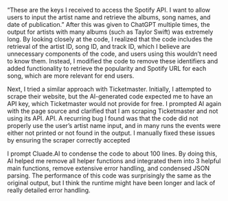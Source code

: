 “These are the keys I received to access the Spotify API. I want to allow users to input the artist name and retrieve the albums, song names, and date of publication.”  After this was given to ChatGPT multiple times, the output for artists with many albums (such as Taylor Swift) was extremely long. By looking closely at the code, I realized that the code includes the retrieval of the artist ID, song ID, and track ID, which I believe are unnecessary components of the code, and users using this wouldn’t need to know them.  Instead, I modified the code to remove these identifiers and added functionality to retrieve the popularity and Spotify URL for each song, which are more relevant for end users.

Next, I tried a similar approach with Ticketmaster. Initially, I attempted to scrape their website, but the AI-generated code expected me to have an API key, which Ticketmaster would not provide for free. I prompted AI again with the page source and clarified that I am scraping Ticketmaster and not using its API. API. A recurring bug I found was that the code did not properly use the user’s artist name input, and in many runs the events were either not printed or not found in the output. I manually fixed these issues by ensuring the scraper correctly accepted 

I prompt Cluade.AI to condense the code to about 100 lines. By doing this, AI helped me remove all helper functions and integrated them into 3 helpful main functions, remove extensive error handling, and condensed JSON parsing. The performance of this code was surprisingly the same as the original output, but I think the runtime might have been longer and lack of really detailed error handling. 

